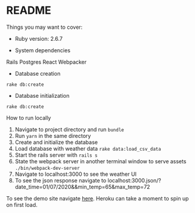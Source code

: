 # README



Things you may want to cover:

* Ruby version: 2.6.7

* System dependencies

 Rails
 Postgres
 React
 Webpacker

* Database creation

`rake db:create`

* Database initialization

`rake db:create`

How to run locally


 1. Navigate to project directory and run `bundle`
 2. Run `yarn` in the same directory
 4. Create and initialize the database
 5. Load database with weather data `rake data:load_csv_data`
 6. Start the rails server with  `rails s`
 7. State the webpack server in another terminal window to serve assets  `./bin/webpack-dev-server`
 8. Navigate to localhost:3000 to see the weather UI
 9. To see the json response navigate to localhost:3000.json/?date_time=01/07/2020&&min_temp=65&max_temp=72

To see the demo site navigate [here](https://weather-portal11.herokuapp.com/). Heroku can take a moment to spin up on first load.
